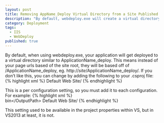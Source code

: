 ```yaml
---
layout: post
title: Removing AppName_Deploy Virtual Directory from a Site Published with Web Deploy
description: "By default, webdeploy.exe will create a virtual directory named YourAppName_deploy in IIS and deploy your site there.   This is usually not desirable.   Here's how to change that."
category: Deployment
tags: 
  - IIS
  - WebDeploy
published: true
---
```


By default, when using webdeploy.exe,  your application will get deployed to a virtual directory similar to ApplicationName_deploy.  This means instead of your page urls based of the site root, they will be based off of /ApplicationName_deploy, eg. http://*site*/ApplicationName_deploy/.
If you don’t like this, you can change by adding the following to your .csproj file:
{% highlight xml %} 
<DeployIisAppPath>Default Web Site/</DeployIisAppPath>
{% endhighlight %}  

This is a per configuration setting, so you must add it to each configuration.  For example:
{% highlight xml %}  
<PropertyGroup Condition="'$(Configuration)|$(Platform)' == 'UAT|AnyCPU'">
    <OutputPath>bin\</OutputPath>
    <DeployIisAppPath>Default Web Site/</DeployIisAppPath>
</PropertyGroup>
{% endhighlight %}

This setting used to be available in the project properties within VS, but in VS2013 at least, it is not.
